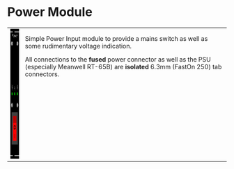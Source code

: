 <h1>Power Module</h1>
<table>
	<tr valign="top">
		<td><img src="../../../Artwork/Power%20Modul.png" height="300"></td>
		<td>
			<p>
				Simple Power Input module to provide a mains switch as well as some rudimentary voltage indication.
			</p>
			<p>
				All connections to the <b>fused</b> power connector as well as the PSU (especially Meanwell RT-65B) are <b>isolated</b> 6.3mm (FastOn 250) tab connectors.
			</p>
		</td>
	</tr>
</table>
